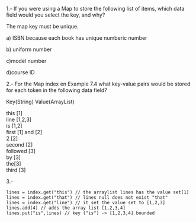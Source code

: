 1.- If you were using a Map to store the following list of items, which data field would you select the key, and why?

The map key must be unique.

a) ISBN because each book has unique numberic number

b) uniform number

c)model number 

d)course ID


2.- For the Map index en Example 7.4 what key-value pairs would be stored for each token in the following data field?

Key(String) Value(ArrayList)

this [1]\
line [1,2,3] \
is [1,2] \
first [1] 
and [2] \
2 [2]\
second [2]\
followed [3]\
by [3] \
the[3]\
third [3]

3.- 
```
lines = index.get("this") // the arraylist lines has the value set[1]
lines = index.get("that") // lines null does not exist "that"
lines = index.get("line") // it set the value set to [1,2,3]
lines.add(4) // adds the array list [1,2,3,4]
lines.put("is",lines) // key ("is") -> [1,2,3,4] bounded

```

